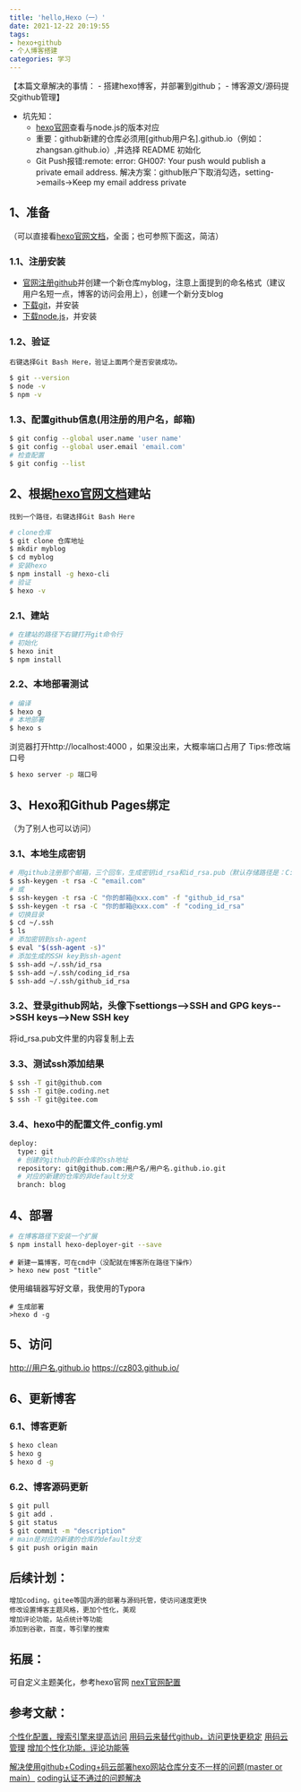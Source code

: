 ```yaml
---
title: 'hello,Hexo（一）'
date: 2021-12-22 20:19:55
tags: 
- hexo+github
- 个人博客搭建
categories: 学习
---
```


【本篇文章解决的事情：
		- 搭建hexo博客，并部署到github；
		- 博客源文/源码提交github管理】
<!-- more -->

- 坑先知： 
	- [hexo官网](https://hexo.io/zh-cn/docs/)查看与node.js的版本对应
	- 重要：github新建的仓库必须用[github用户名].github.io（例如：zhangsan.github.io）,并选择 README 初始化
	- Git Push报错:remote: error: GH007: Your push would publish a private email address. 解决方案：github账户下取消勾选，setting->emails->Keep my email address private

## 1、准备
（可以直接看[hexo官网文档](https://hexo.io/zh-cn/docs/)，全面；也可参照下面这，简洁）
### 1.1、注册安装

- [官网注册github](https://github.com/)并创建一个新仓库myblog，注意上面提到的命名格式（建议用户名短一点，博客的访问会用上），创建一个新分支blog
- [下载git](https://git-scm.com/)，并安装
- [下载node.js](https://nodejs.org/en/download/)，并安装

### 1.2、验证
	右键选择Git Bash Here，验证上面两个是否安装成功。

```bash
$ git --version
$ node -v
$ npm -v
```
### 1.3、配置github信息(用注册的用户名，邮箱)

```bash
$ git config --global user.name 'user name'
$ git config --global user.email 'email.com'
# 检查配置
$ git config --list
```

## 2、根据[hexo官网文档](https://hexo.io/zh-cn/docs/)建站
	找到一个路径，右键选择Git Bash Here
```bash
# clone仓库
$ git clone 仓库地址
$ mkdir myblog
$ cd myblog
# 安装hexo
$ npm install -g hexo-cli
# 验证
$ hexo -v
```
### 2.1、建站
```bash
# 在建站的路径下右键打开git命令行
# 初始化
$ hexo init
$ npm install
```
### 2.2、本地部署测试
```bash
# 编译
$ hexo g
# 本地部署
$ hexo s
```
浏览器打开http://localhost:4000 ，如果没出来，大概率端口占用了
Tips:修改端口号

```bash
$ hexo server -p 端口号
```

## 3、Hexo和Github Pages绑定
（为了别人也可以访问）
### 3.1、本地生成密钥
```bash
# 用github注册那个邮箱，三个回车，生成密钥id_rsa和id_rsa.pub（默认存储路径是：C:\Users\Administrator\.ssh）
$ ssh-keygen -t rsa -C "email.com"
# 或
$ ssh-keygen -t rsa -C "你的邮箱@xxx.com" -f "github_id_rsa"
$ ssh-keygen -t rsa -C "你的邮箱@xxx.com" -f "coding_id_rsa"
# 切换目录
$ cd ~/.ssh
$ ls
# 添加密钥到ssh-agent
$ eval "$(ssh-agent -s)"
# 添加生成的SSH key到ssh-agent
$ ssh-add ~/.ssh/id_rsa
$ ssh-add ~/.ssh/coding_id_rsa
$ ssh-add ~/.ssh/github_id_rsa
```
### 3.2、登录github网站，头像下settiongs-->SSH and GPG keys-->SSH keys-->New SSH key

将id_rsa.pub文件里的内容复制上去

### 3.3、测试ssh添加结果
```bash
$ ssh -T git@github.com
$ ssh -T git@e.coding.net
$ ssh -T git@gitee.com
```

### 3.4、hexo中的配置文件_config.yml
```bash
deploy:
  type: git
  # 创建的github的新仓库的ssh地址
  repository: git@github.com:用户名/用户名.github.io.git
  # 对应的新建的仓库的非default分支
  branch: blog
```

## 4、部署
```bash
# 在博客路径下安装一个扩展
$ npm install hexo-deployer-git --save
```

```shell
# 新建一篇博客，可在cmd中（没配就在博客所在路径下操作）
> hexo new post "title"
```

使用编辑器写好文章，我使用的Typora
```shell
# 生成部署
>hexo d -g
```
## 5、访问
http://用户名.github.io
https://cz803.github.io/


## 6、更新博客
### 6.1、博客更新
```bash
$ hexo clean
$ hexo g
$ hexo d -g
```
### 6.2、博客源码更新
```bash
$ git pull
$ git add .
$ git status
$ git commit -m "description"
# main是对应的新建的仓库的default分支
$ git push origin main
```

## 后续计划：
	增加coding，gitee等国内源的部署与源码托管，使访问速度更快
	修改设置博客主题风格，更加个性化，美观
	增加评论功能，站点统计等功能
	添加到谷歌，百度，等引擎的搜索

## 拓展：
可自定义主题美化，参考hexo官网
[nexT官网配置](https://theme-next.iissnan.com/third-party-services.html)

## 参考文献：
[个性化配置，搜索引擎来提高访问](https://www.cnblogs.com/quellanan/p/11613109.html)
[用码云来替代github，访问更快更稳定](https://blog.csdn.net/u012294515/article/details/83045860)
[用码云管理](https://blog.csdn.net/qq_35938621/article/details/107592297)
[增加个性化功能，评论功能等](https://blog.csdn.net/qq_35117024/category_7904399.html)

[解决使用github+Coding+码云部署hexo网站仓库分支不一样的问题(master or main）](https://blog.csdn.net/weixin_43423781/article/details/120446848)
[coding认证不通过的问题解决](https://blog.csdn.net/qq_23118345/article/details/121938638)